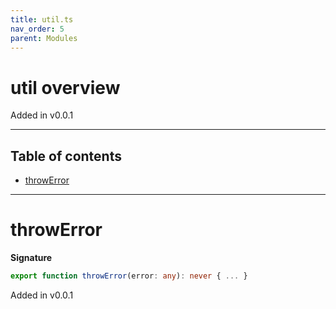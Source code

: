 ```yaml
---
title: util.ts
nav_order: 5
parent: Modules
---
```


# util overview

Added in v0.0.1

---

<h2 class="text-delta">Table of contents</h2>

- [throwError](#throwerror)

---

# throwError

**Signature**

```ts
export function throwError(error: any): never { ... }
```

Added in v0.0.1
